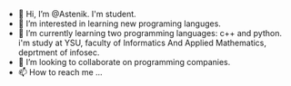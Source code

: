 - 👋 Hi, I’m @Astenik. I'm  student.
- 👀 I’m interested in learning new programing languges.
- 🌱 I’m currently learning two programming languages: c++ and python. i'm study at YSU, faculty of Informatics And Applied Mathematics, deprtment of infosec.
- 💞️ I’m looking to collaborate on programming companies.
- 📫 How to reach me ...

<!---
Astenik/Astenik is a ✨ special ✨ repository because its `README.md` (this file) appears on your GitHub profile.
You can click the Preview link to take a look at your changes.
--->
